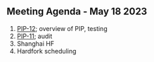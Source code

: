 ## Meeting Agenda - May 18 2023

1. [PIP-12](https://forum.polygon.technology/t/pip-12-time-based-statesync-confirmations-delay/11950); overview of PIP, testing
2. [PIP-11](https://forum.polygon.technology/t/pip-11-deterministic-finality-via-milestones/11918/2); audit 
3. Shanghai HF
4. Hardfork scheduling
